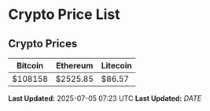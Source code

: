 # Crypto Price List

## Crypto Prices
| Bitcoin | Ethereum | Litecoin |
| ------- | -------- | -------- |
| $108158 | $2525.85 | $86.57 |
**Last Updated:** 2025-07-05 07:23 UTC
**Last Updated:** $DATE$
